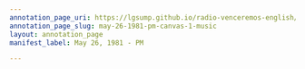```yaml
---
annotation_page_uri: https://lgsump.github.io/radio-venceremos-english/annotations/may-26-1981-pm-canvas-1-music.json
annotation_page_slug: may-26-1981-pm-canvas-1-music
layout: annotation_page
manifest_label: May 26, 1981 - PM

---
```

